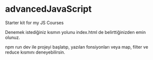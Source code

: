 # advancedJavaScript
Starter kit for my JS Courses

Denemek istediğiniz kısmın yolunu index.html de belirttiğinizden emin olunuz.


npm run dev ile projeyi başlatıp, yazılan fonsiyonları veya map, filter ve reduce kısmını deneyebilirsin.

